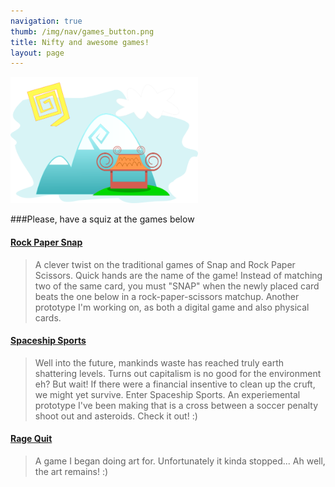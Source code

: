 ```yaml
---
navigation: true
thumb: /img/nav/games_button.png
title: Nifty and awesome games!
layout: page
---
```


<img class="centered-block" src="/img/posts/mountain.png" width="300px">

###Please, have a squiz at the games below


#### [Rock Paper Snap](/games/rps)

> A clever twist on the traditional games of Snap and Rock Paper Scissors. Quick hands are the name of the game! Instead of matching two of the same card, you must "SNAP" when the newly placed card beats the one below in a rock-paper-scissors matchup. Another prototype I'm working on, as both a digital game and also physical cards.


#### [Spaceship Sports](/games/sss)

> Well into the future, mankinds waste has reached truly earth shattering levels. Turns out capitalism is no good for the environment eh? But wait! If there were a financial insentive to clean up the cruft, we might yet survive. Enter Spaceship Sports. An experiemental prototype I've been making that is a cross between a soccer penalty shoot out and asteroids. Check it out! :)

#### [Rage Quit](/games/ragequit)

> A game I began doing art for. Unfortunately it kinda stopped... Ah well, the art remains! :)